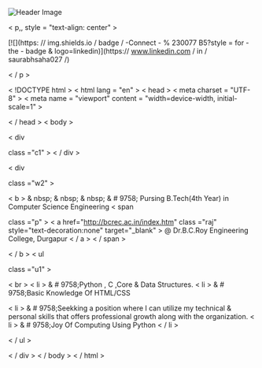 
![Header Image](https://filemetrix.com/wp-content/uploads/2020/01/welcome-USB-Driver.jpg)

< p,,
style = "text-align: center" >

[![](https: // img.shields.io / badge / -Connect - % 230077
B5?style =
for -the - badge & logo=linkedin)](https://
    www.linkedin.com / in / saurabhsaha027 /)

< / p >

< !DOCTYPE
html >
< html
lang = "en" >
< head >
< meta
charset = "UTF-8" >
< meta
name = "viewport"
content = "width=device-width, initial-scale=1" >

< / head >
< body >

< div


class ="c1" > < / div >

< div


class ="w2" >

< b > & nbsp; & nbsp; & nbsp; &  # 9758;&nbsp;Pursing B.Tech(4th Year) in Computer Science Engineering
< span


class ="p" > < a href="http://bcrec.ac.in/index.htm" class ="raj" style="text-decoration:none" target="_blank" > @ Dr.B.C.Roy Engineering College, Durgapur < / a > < / span >

< / b >
< ul


class ="u1" >

< br >
< li > &  # 9758;Python , C ,Core & Data Structures.</li>
< li > &  # 9758;Basic Knowledge Of HTML/CSS</li>

< li > &  # 9758;Seekking a position where I can utilize my technical & personal   skills that offers professional growth along with the organization.</li>
< li > &  # 9758;Joy Of Computing Using Python
< / li >

< / ul >

< / div >
< / body >
< / html >
